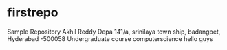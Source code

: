 # firstrepo
Sample Repository
Akhil Reddy Depa 141/a, srinilaya town ship, badangpet, Hyderabad -500058
Undergraduate course computerscience
hello guys
